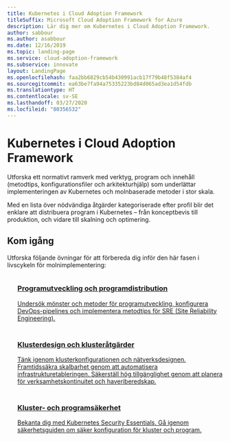 ```yaml
---
title: Kubernetes i Cloud Adoption Framework
titleSuffix: Microsoft Cloud Adoption Framework for Azure
description: Lär dig mer om Kubernetes i Cloud Adoption Framework.
author: sabbour
ms.author: asabbour
ms.date: 12/16/2019
ms.topic: landing-page
ms.service: cloud-adoption-framework
ms.subservice: innovate
layout: LandingPage
ms.openlocfilehash: faa2bb6829cb54b430991acb17f79b48f5384af4
ms.sourcegitcommit: ea63be7fa94a75335223bd84d065ad3ea1d54fdb
ms.translationtype: HT
ms.contentlocale: sv-SE
ms.lasthandoff: 03/27/2020
ms.locfileid: "80356532"
---
```

<!-- cSpell:ignore asabbour sabbour -->

# <a name="kubernetes-in-the-cloud-adoption-framework"></a>Kubernetes i Cloud Adoption Framework

Utforska ett normativt ramverk med verktyg, program och innehåll (metodtips, konfigurationsfiler och arkitekturhjälp) som underlättar implementeringen av Kubernetes och molnbaserade metoder i stor skala.

Med en lista över nödvändiga åtgärder kategoriserade efter profil blir det enklare att distribuera program i Kubernetes – från konceptbevis till produktion, och vidare till skalning och optimering.

## <a name="get-started"></a>Kom igång

Utforska följande övningar för att förbereda dig inför den här fasen i livscykeln för molnimplementering:

<!-- markdownlint-disable MD033 -->

<ul class="panelContent cardsF">
    <li style="display: flex; flex-direction: column;">
        <a href="./application-development.md">
            <div class="cardSize">
                <div class="cardPadding" style="padding-bottom:10px;">
                    <div class="card" style="padding-bottom:10px;">
                        <div class="cardImageOuter">
                            <div class="cardImage">
                                <img alt="" src="../../_images/icons/1.png" data-linktype="external">
                            </div>
                        </div>
                        <div class="cardText" style="padding-left:0px;">
                            <h3>Programutveckling och programdistribution</h3>
Undersök mönster och metoder för programutveckling, konfigurera DevOps-pipelines och implementera metodtips för SRE (Site Reliability Engineering).
                        </div>
                    </div>
                </div>
            </div>
        </a>
    </li>
    <li style="display: flex; flex-direction: column;">
        <a href="./cluster-design-operations.md">
            <div class="cardSize">
                <div class="cardPadding" style="padding-bottom:10px;">
                    <div class="card" style="padding-bottom:10px;">
                        <div class="cardImageOuter">
                            <div class="cardImage">
                                <img alt="" src="../../_images/icons/2.png" data-linktype="external">
                            </div>
                        </div>
                        <div class="cardText" style="padding-left:0px;">
                            <h3>Klusterdesign och klusteråtgärder</h3>
Tänk igenom klusterkonfigurationen och nätverksdesignen. Framtidssäkra skalbarhet genom att automatisera infrastrukturetableringen. Säkerställ hög tillgänglighet genom att planera för verksamhetskontinuitet och haveriberedskap.
                        </div>
                    </div>
                </div>
            </div>
        </a>
    </li>
    <li style="display: flex; flex-direction: column;">
        <a href="./cluster-application-security.md">
            <div class="cardSize">
                <div class="cardPadding" style="padding-bottom:10px;">
                    <div class="card" style="padding-bottom:10px;">
                        <div class="cardImageOuter">
                            <div class="cardImage">
                                <img alt="" src="../../_images/icons/3.png" data-linktype="external">
                            </div>
                        </div>
                        <div class="cardText" style="padding-left:0px;">
                            <h3>Kluster- och programsäkerhet</h3>
Bekanta dig med Kubernetes Security Essentials. Gå igenom säkerhetsguiden om säker konfiguration för kluster och program.
                        </div>
                    </div>
                </div>
            </div>
        </a>
    </li>
</ul>
<!-- markdownlint-enable MD033 -->
